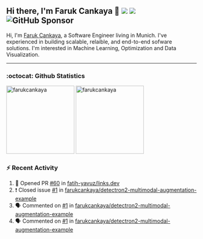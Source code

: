 ## Hi there, I'm Faruk Cankaya 👋 ![](https://komarev.com/ghpvc/?username=farukcankaya&color=green&&style=flat)  [![](https://img.shields.io/static/v1?label=Sponsor&message=%E2%9D%A4&logo=GitHub&color=%23fe8e86)](https://github.com/sponsors/farukcankaya) ![GitHub Sponsor](https://img.shields.io/github/sponsors/farukcankaya?label=Sponsor&logo=GitHub)

Hi, I'm <a href="https://www.linkedin.com/in/farukcankaya/">Faruk Cankaya</a>, a Software Engineer living in Munich. I've experienced in building scalable, relaible, and end-to-end sofware solutions. I'm interested in Machine Learning, Optimization and Data Visualization.
  
---
### :octocat: Github Statistics
<img  src="https://github-readme-stats.vercel.app/api?username=farukcankaya&show_icons=true&theme=radical" alt="farukcankaya" height="180" /> <img src="https://github-readme-stats.vercel.app/api/top-langs/?username=farukcankaya&layout=compact&hide=html&theme=radical" alt="farukcankaya" height="180"/>


### :zap: Recent Activity
<!--START_SECTION:activity-->
1. 💪 Opened PR [#60](https://github.com/fatih-yavuz/links.dev/pull/60) in [fatih-yavuz/links.dev](https://github.com/fatih-yavuz/links.dev)
2. ❗️ Closed issue [#1](https://github.com/farukcankaya/detectron2-multimodal-augmentation-example/issues/1) in [farukcankaya/detectron2-multimodal-augmentation-example](https://github.com/farukcankaya/detectron2-multimodal-augmentation-example)
3. 🗣 Commented on [#1](https://github.com/farukcankaya/detectron2-multimodal-augmentation-example/issues/1) in [farukcankaya/detectron2-multimodal-augmentation-example](https://github.com/farukcankaya/detectron2-multimodal-augmentation-example)
4. 🗣 Commented on [#1](https://github.com/farukcankaya/detectron2-multimodal-augmentation-example/issues/1) in [farukcankaya/detectron2-multimodal-augmentation-example](https://github.com/farukcankaya/detectron2-multimodal-augmentation-example)
<!--END_SECTION:activity-->

